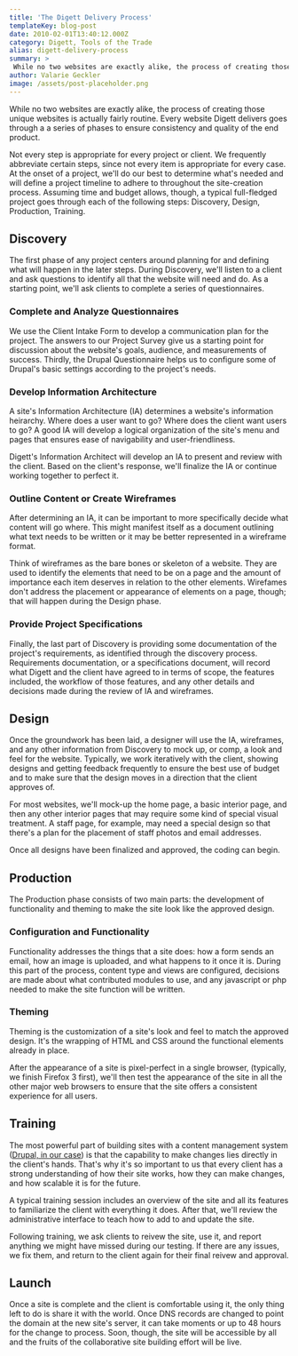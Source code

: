 ```yaml
---
title: 'The Digett Delivery Process'
templateKey: blog-post
date: 2010-02-01T13:40:12.000Z
category: Digett, Tools of the Trade
alias: digett-delivery-process
summary: > 
 While no two websites are exactly alike, the process of creating those unique websites is actually fairly routine. Every website Digett delivers goes through a a series of phases to ensure consistency and quality of the end product. Not every step is appropriate for every project or client. We frequently abbreviate certain steps, since not every item is appropriate for every case. At the onset of a project, we'll do our best to determine what's needed and will define a project timeline to adhere to throughout the site-creation process. Assuming time and budget allows, though, a typical full-fledged project goes through each of the following steps: Discovery, Design, Production, Training.
author: Valarie Geckler
image: /assets/post-placeholder.png
---
```


While no two websites are exactly alike, the process of creating those unique websites is actually fairly routine. Every website Digett delivers goes through a a series of phases to ensure consistency and quality of the end product.

Not every step is appropriate for every project or client. We frequently abbreviate certain steps, since not every item is appropriate for every case. At the onset of a project, we'll do our best to determine what's needed and will define a project timeline to adhere to throughout the site-creation process. Assuming time and budget allows, though, a typical full-fledged project goes through each of the following steps: Discovery, Design, Production, Training.

Discovery
---------

The first phase of any project centers around planning for and defining what will happen in the later steps. During Discovery, we'll listen to a client and ask questions to identify all that the website will need and do. As a starting point, we'll ask clients to complete a series of questionnaires.

### **Complete and Analyze Questionnaires**

We use the Client Intake Form to develop a communication plan for the project. The answers to our Project Survey give us a starting point for discussion about the website's goals, audience, and measurements of success. Thirdly, the Drupal Questionnaire helps us to configure some of Drupal's basic settings according to the project's needs.

### Develop Information Architecture

A site's Information Architecture (IA) determines a website's information heirarchy. Where does a user want to go? Where does the client want users to go? A good IA will develop a logical organization of the site's menu and pages that ensures ease of navigability and user-friendliness.

Digett's Information Architect will develop an IA to present and review with the client. Based on the client's response, we'll finalize the IA or continue working together to perfect it.

### Outline Content or Create Wireframes

After determining an IA, it can be important to more specifically decide what content will go where. This might manifest itself as a document outlining what text needs to be written or it may be better represented in a wireframe format.

Think of wireframes as the bare bones or skeleton of a website. They are used to identify the elements that need to be on a page and the amount of importance each item deserves in relation to the other elements. Wirefames don't address the placement or appearance of elements on a page, though; that will happen during the Design phase.

### Provide Project Specifications

Finally, the last part of Discovery is providing some documentation of the project's requirements, as identified through the discovery process. Requirements documentation, or a specifications document, will record what Digett and the client have agreed to in terms of scope, the features included, the workflow of those features, and any other details and decisions made during the review of IA and wireframes.

Design
------

Once the groundwork has been laid, a designer will use the IA, wireframes, and any other information from Discovery to mock up, or comp, a look and feel for the website. Typically, we work iteratively with the client, showing designs and getting feedback frequently to ensure the best use of budget and to make sure that the design moves in a direction that the client approves of.

For most websites, we'll mock-up the home page, a basic interior page, and then any other interior pages that may require some kind of special visual treatment. A staff page, for example, may need a special design so that there's a plan for the placement of staff photos and email addresses.

Once all designs have been finalized and approved, the coding can begin.

Production
----------

The Production phase consists of two main parts: the development of functionality and theming to make the site look like the approved design.

### Configuration and Functionality

Functionality addresses the things that a site does: how a form sends an email, how an image is uploaded, and what happens to it once it is. During this part of the process, content type and views are configured, decisions are made about what contributed modules to use, and any javascript or php needed to make the site function will be written.

### Theming

Theming is the customization of a site's look and feel to match the approved design. It's the wrapping of HTML and CSS around the functional elements already in place.

After the appearance of a site is pixel-perfect in a single browser, (typically, we finish Firefox 3 first), we'll then test the appearance of the site in all the other major web browsers to ensure that the site offers a consistent experience for all users.

Training
--------

The most powerful part of building sites with a content management system ([Drupal, in our case](/2009/01/22/drupal-selling-points)) is that the capability to make changes lies directly in the client's hands. That's why it's so important to us that every client has a strong understanding of how their site works, how they can make changes, and how scalable it is for the future.

A typical training session includes an overview of the site and all its features to familiarize the client with everything it does. After that, we'll review the administrative interface to teach how to add to and update the site.

Following training, we ask clients to reivew the site, use it, and report anything we might have missed during our testing. If there are any issues, we fix them, and return to the client again for their final reivew and approval.

Launch
------

Once a site is complete and the client is comfortable using it, the only thing left to do is share it with the world. Once DNS records are changed to point the domain at the new site's server, it can take moments or up to 48 hours for the change to process. Soon, though, the site will be accessible by all and the fruits of the collaborative site building effort will be live.